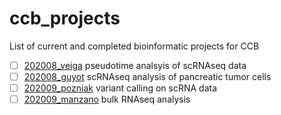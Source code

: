 # ccb_projects
List of current and completed bioinformatic projects for CCB

- [ ] [202008_veiga](https://github.com/ccb-vib/202008_veiga) pseudotime analsyis of scRNAseq data
- [ ] [202008_guyot](https://github.com/ccb-vib/202008_guyot) scRNAseq analysis of pancreatic tumor cells
- [ ] [202009_pozniak](https://github.com/ccb-vib/202009_pozniak) variant calling on scRNA data
- [ ] [202009_manzano](https://github.com/ccb-vib/202009_manzano) bulk RNAseq analysis
